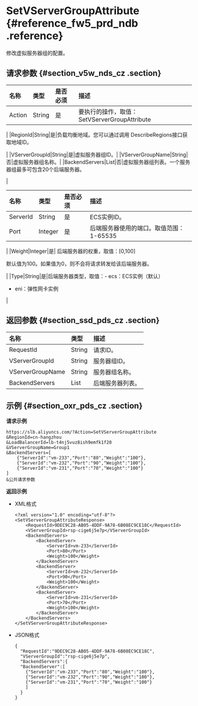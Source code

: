 # SetVServerGroupAttribute {#reference_fw5_prd_ndb .reference}

修改虚拟服务器组的配置。

## 请求参数 {#section_v5w_nds_cz .section}

|名称|类型|是否必须|描述|
|:-|:-|:---|:-|
|Action|String|是|要执行的操作，取值：SetVServerGroupAttribute

|
|RegionId|String|是|负载均衡地域。您可以通过调用 DescribeRegions接口获取地域ID。

|
|VServerGroupId|String|是|虚拟服务器组ID。|
|VServerGroupName|String|否|虚拟服务器组名称。|
|BackendServers|List|否|虚拟服务器组列表。一个服务器组最多可包含20个后端服务器。

|

|名称|类型|是否必须|描述|
|:-|:-|:---|:-|
|ServerId|String|是|ECS实例ID。|
|Port|Integer|是|后端服务器使用的端口。取值范围：1-65535

|
|Weight|Integer|是| 后端服务器的权重，取值：\[0,100\]

 默认值为100。如果值为0，则不会将请求转发给该后端服务器。

 |
|Type|String|是|后端服务器类型，取值：-   ecs：ECS实例（默认）
-   eni：弹性网卡实例

|

## 返回参数 {#section_ssd_pds_cz .section}

|名称|类型|描述|
|:-|:-|:-|
|RequestId|String|请求ID。|
|VServerGroupId|String|服务器组ID。|
|VServerGroupName|String|服务器组名称。|
|BackendServers|List|后端服务器列表。|

## 示例 {#section_oxr_pds_cz .section}

**请求示例**

``` {#public}
https://slb.aliyuncs.com/?Action=SetVServerGroupAttribute
&RegionId=cn-hangzhou
&LoadBalancerId=lb-t4nj5vuz8ish9emfk1f20
&VServerGroupName=Group1
&BackendServers=[
    {"ServerId":"vm-233","Port":"80","Weight":"100"},
    {"ServerId":"vm-232","Port":"90","Weight":"100"},
    {"ServerId":"vm-231","Port":"70","Weight":"100"}
]
&公共请求参数
```

**返回示例**

-   XML格式

    ```
    <?xml version="1.0" encoding="utf-8"?>
    <SetVServerGroupAttributeResponse>
    	<RequestId>9DEC9C28-AB05-4DDF-9A78-6B08EC9CE18C</RequestId>
    	<VServerGroupId>rsp-cige6j5e7p</VServerGroupId>
    	<BackendServers>
    		<BackendServer>
    			<ServerId>vm-233</ServerId>
    			<Port>80</Port>
    			<Weight>100</Weight>
    		</BackendServer>
    		<BackendServer>
    			<ServerId>vm-232</ServerId>
    			<Port>90</Port>
    			<Weight>100</Weight>
    		</BackendServer>
    		<BackendServer>
    			<ServerId>vm-231</ServerId>
    			<Port>70</Port>
    			<Weight>100</Weight>
    		</BackendServer>
    	</BackendServers>
    </SetVServerGroupAttributeResponse>
    ```

-   JSON格式

    ```
    {
      "RequestId":"9DEC9C28-AB05-4DDF-9A78-6B08EC9CE18C",
      "VServerGroupId":"rsp-cige6j5e7p",
      "BackendServers":{
      "BackendServer":[
        {"ServerId":"vm-233","Port":"80","Weight":"100"},
        {"ServerId":"vm-232","Port":"90","Weight":"100"},
        {"ServerId":"vm-231","Port":"70","Weight":"100"}
        ]
      }
    }
    ```


